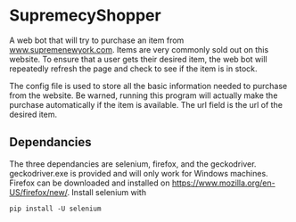 # SupremecyShopper
A web bot that will try to purchase an item from www.supremenewyork.com. Items are very commonly sold out on this website. To ensure that a user gets their desired item, the web bot will repeatedly refresh the page and check to see if the item is in stock.

The config file is used to store all the basic information needed to purchase from the website. Be warned, running this program will actually make the purchase automatically if the item is available. The url field is the url of the desired item. 

## Dependancies
The three dependancies are selenium, firefox, and the geckodriver. geckodriver.exe is provided and will only work for Windows machines. Firefox can be downloaded and installed on https://www.mozilla.org/en-US/firefox/new/. Install selenium with

`pip install -U selenium`

